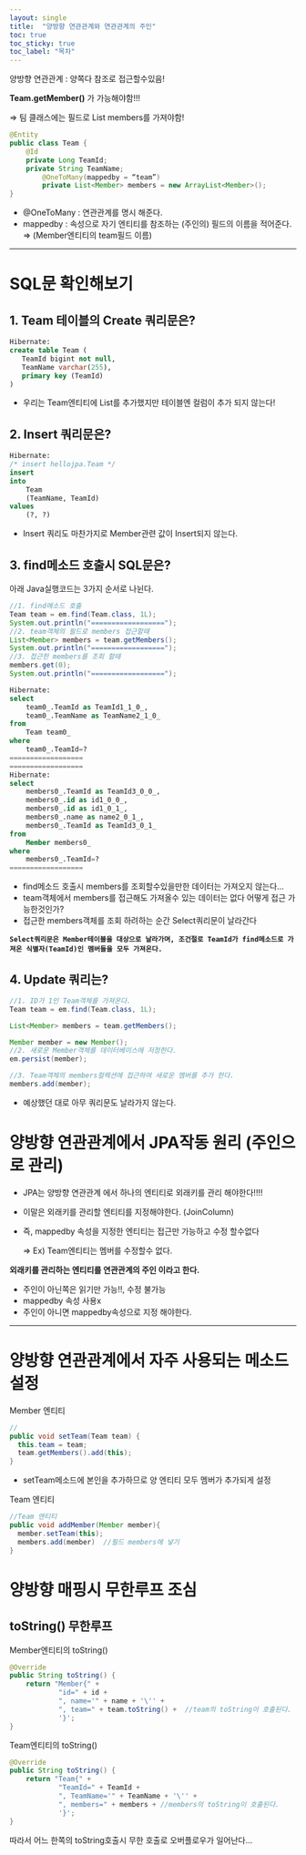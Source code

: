 ```yaml
---
layout: single
title:  "양방향 연관관계와 연관관계의 주인"
toc: true
toc_sticky: true
toc_label: "목차"
---
```


양방향 연관관계 : 양쪽다 참조로 접근할수있음!

**Team.getMember()** 가 가능해야함!!!

⇒ 팀 클래스에는 필드로 List members를 가져야함!

```java
@Entity
public class Team {
    @Id
    private Long TeamId;
    private String TeamName;
		@OneToMany(mappedby = “team”)
		private List<Member> members = new ArrayList<Member>();
}
```

- @OneToMany : 연관관계를 명시 해준다.
- mappedby : 속성으로 자기 엔티티를 참조하는 (주인의) 필드의 이름을 적어준다. 
⇒ (Member엔티티의 team필드 이름)

---

# SQL문 확인해보기

## 1. Team 테이블의 Create 쿼리문은?

```sql
Hibernate:  
create table Team (
   TeamId bigint not null,
   TeamName varchar(255),
   primary key (TeamId)
)
```

- 우리는 Team엔티티에 List<Member>를 추가했지만 테이블엔 컬럼이 추가 되지 않는다!

## 2. Insert 쿼리문은?

```sql
Hibernate: 
/* insert hellojpa.Team */ 
insert
into
    Team
    (TeamName, TeamId) 
values
    (?, ?)
```

- Insert 쿼리도 마찬가지로 Member관련 값이 Insert되지 않는다.

## 3. find메소드 호출시 SQL문은?

아래 Java실행코드는 3가지 순서로 나뉜다.

```java
//1. find메소드 호출
Team team = em.find(Team.class, 1L);
System.out.println("==================");
//2. team객체의 필드로 members 접근할때
List<Member> members = team.getMembers();
System.out.println("==================");
//3. 접근한 members를 조회 할때
members.get(0);
System.out.println("==================");
```

```sql
Hibernate: 
select
    team0_.TeamId as TeamId1_1_0_,
    team0_.TeamName as TeamName2_1_0_ 
from
    Team team0_ 
where
    team0_.TeamId=?
==================
==================
Hibernate: 
select
    members0_.TeamId as TeamId3_0_0_,
    members0_.id as id1_0_0_,
    members0_.id as id1_0_1_,
    members0_.name as name2_0_1_,
    members0_.TeamId as TeamId3_0_1_ 
from
    Member members0_ 
where
    members0_.TeamId=?
==================
```

- find메소드 호출시 members를 조회할수있을만한 데이터는 가져오지 않는다…
- team객체에서 members를 접근해도 가져올수 있는 데이터는 없다 어떻게 접근 가능한것인가?
- 접근한 members객체를 조회 하려하는 순간 Select쿼리문이 날라간다

**`Select쿼리문은 Member테이블을 대상으로 날라가며, 조건절로 TeamId가 find메소드로 가져온 식별자(TeamId)인 멤버들을 모두 가져온다.`**

## 4. Update 쿼리는?

```java
//1. ID가 1인 Team객체를 가져온다.
Team team = em.find(Team.class, 1L);

List<Member> members = team.getMembers();

Member member = new Member();
//2. 새로운 Member객체를 데이터베이스에 저정한다.
em.persist(member);

//3. Team객체의 members컬렉션에 접근하여 새로운 멤버를 추가 한다.
members.add(member);
```

- 예상했던 대로 아무 쿼리문도 날라가지 않는다.

# 양방향 연관관계에서 JPA작동 원리 (주인으로 관리)

- JPA는 양방향 연관관계 에서 하나의 엔티티로 외래키를 관리 해야한다!!!!
- 이말은 외래키를 관리할 엔티티를 지정해야한다. (JoinColumn)
- 즉, mappedby 속성을 지정한 엔티티는 접근만 가능하고 수정 할수없다
    
    ⇒ Ex) Team엔티티는 멤버를 수정할수 없다.
    

**외래키를 관리하는 엔티티를 연관관계의 주인 이라고 한다.**

- 주인이 아닌쪽은 읽기만 가능!!, 수정 불가능
- mappedby 속성 사용x
- 주인이 아니면 mappedby속성으로 지정 해야한다.

---

# 양방향 연관관계에서 자주 사용되는 메소드 설정

Member 엔티티

```java
//
public void setTeam(Team team) {
  this.team = team;
  team.getMembers().add(this);
}
```

- setTeam메소드에 본인을 추가하므로 양 엔티티 모두 멤버가 추가되게 설정
    
    

Team 엔티티

```java
//Team 엔티티
public void addMember(Member member){
  member.setTeam(this);
  members.add(member)  //필드 members에 넣기
}
```

# 양방향 매핑시 무한루프 조심

## toString() 무한루프

Member엔티티의 toString()

```java
@Override
public String toString() {
    return "Member{" +
            "id=" + id +
            ", name='" + name + '\'' +
            ", team=" + team.toString() +  //team의 toString이 호출된다.
            '}';
}
```

Team엔티티의 toString()

```java
@Override
public String toString() {
    return "Team{" +
            "TeamId=" + TeamId +
            ", TeamName='" + TeamName + '\'' +
            ", members=" + members + //members의 toString이 호출된다.
            '}';
}
```

따라서 어느 한쪽의 toString호출시 무한 호출로 오버플로우가 일어난다…